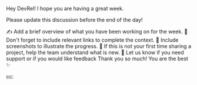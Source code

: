 Hey DevRel! I hope you are having a great week.

Please update this discussion before the end of the day!

✍️ Add a brief overview of what you have been working on for the week.
🔗 Don't forget to include relevant links to complete the context.
📸 Include screenshots to illustrate the progress.
🤔 If this is not your first time sharing a project, help the team understand what is new.
🌈 Let us know if you need support or if you would like feedback
Thank you so much! You are the best ✨

cc: 